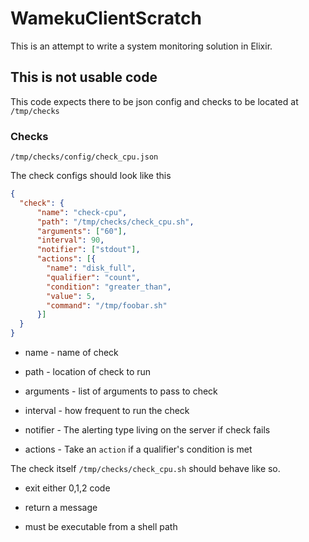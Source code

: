 # WamekuClientScratch

This is an attempt to write a system monitoring solution in Elixir.


## This is not usable code

This code expects there to be json config and checks to be located at `/tmp/checks`


### Checks

`/tmp/checks/config/check_cpu.json` 

The check configs should look like this

```json
{
  "check": {
      "name": "check-cpu",
      "path": "/tmp/checks/check_cpu.sh",
      "arguments": ["60"],
      "interval": 90,
      "notifier": ["stdout"],
      "actions": [{ 
        "name": "disk_full",
        "qualifier": "count",
        "condition": "greater_than",
        "value": 5,
        "command": "/tmp/foobar.sh"
      }]  
  }
}
```

* name - name of check

* path - location of check to run

* arguments - list of arguments to pass to check

* interval - how frequent to run the check

* notifier - The alerting type living on the server if check fails

* actions - Take an `action` if a qualifier's condition is met


The check itself `/tmp/checks/check_cpu.sh` should behave like so.

* exit either 0,1,2 code

* return a message

* must be executable from a shell path
